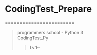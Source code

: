 # CodingTest_Prepare
========================
> programmers school - Python 3   
> CodingTest_Py
>>Lv.1~
